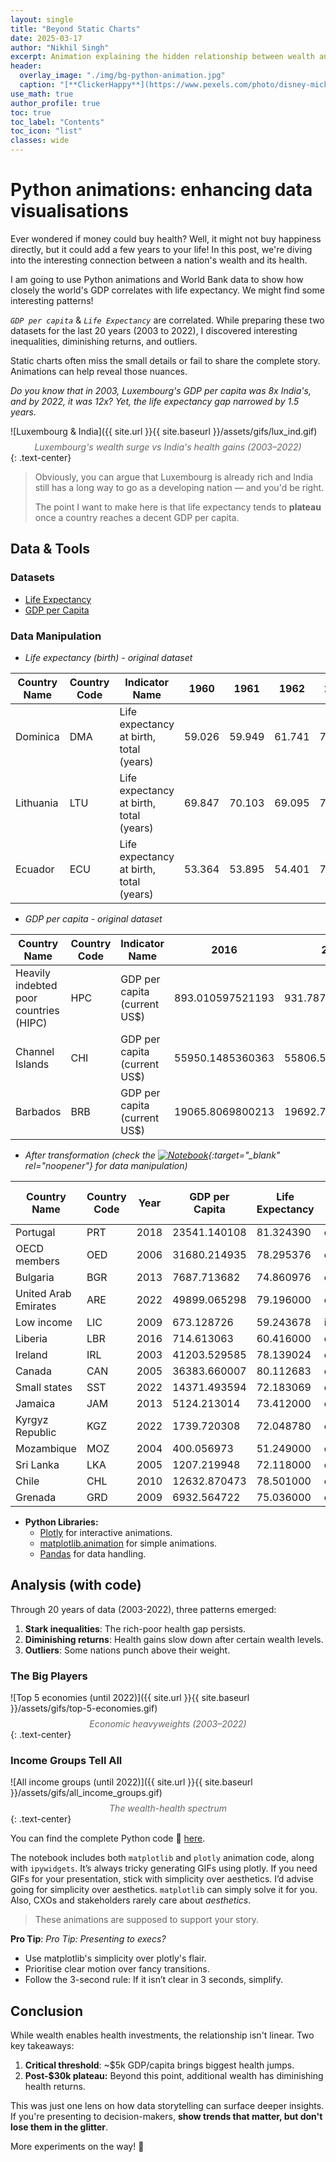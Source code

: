 ```yaml
---
layout: single
title: "Beyond Static Charts"
date: 2025-03-17
author: "Nikhil Singh"
excerpt: Animation explaining the hidden relationship between wealth and health.
header:
  overlay_image: "./img/bg-python-animation.jpg"
  caption: "[**ClickerHappy**](https://www.pexels.com/photo/disney-mickey-mouse-standing-figurine-42415/)"
use_math: true
author_profile: true
toc: true
toc_label: "Contents"
toc_icon: "list"
classes: wide
---
```


# Python animations: enhancing data visualisations

Ever wondered if money could buy health? Well, it might not buy happiness directly, but it could add a few years to your life! In this post, we're diving into the interesting connection between a nation's wealth and its health.

I am going to use Python animations and World Bank data to show how closely the world's GDP correlates with life expectancy. We might find some interesting patterns!

*`GDP per capita`* & *`Life Expectancy`* are correlated. While preparing these two datasets for the last 20 years (2003 to 2022), I discovered interesting inequalities, diminishing returns, and outliers.

Static charts often miss the small details or fail to share the complete story. Animations can help reveal those nuances.

*Do you know that in 2003, Luxembourg's GDP per capita was 8x India's, and by 2022, it was 12x? Yet, the life expectancy gap narrowed by 1.5 years.*

![Luxembourg & India]({{ site.url }}{{ site.baseurl }}/assets/gifs/lux_ind.gif)
*<span style="display: block; text-align: center; margin-top: 0.5rem; font-style: italic; color: #666;">Luxembourg's wealth surge vs India's health gains (2003–2022)</span>*{: .text-center}

> Obviously, you can argue that Luxembourg is already rich and India still has a long way to go as a developing nation — and you'd be right.
> 
> The point I want to make here is that life expectancy tends to **plateau** once a country reaches a decent GDP per capita.

## Data & Tools

### **Datasets**  
  - [Life Expectancy](https://data.worldbank.org/indicator/SP.DYN.LE00.IN)  
  - [GDP per Capita](https://data.worldbank.org/indicator/NY.GDP.PCAP.CD)

### **Data Manipulation**  
  - *Life expectancy (birth) - original dataset*

  | Country Name | Country Code | Indicator Name                          | 1960   | 1961   | 1962   | 2000   | 2001   | 2002   | 2003   | 2022   |
  |--------------|--------------|-----------------------------------------|--------|--------|--------|--------|--------|--------|--------|--------|
  | Dominica     | DMA          | Life expectancy at birth, total (years) | 59.026 | 59.949 | 61.741 | 72.693 | 71.713 | 72.340 | 71.438 | 72.981 |
  | Lithuania    | LTU          | Life expectancy at birth, total (years) | 69.847 | 70.103 | 69.095 | 70.909 | 71.220 | 71.571 | 72.020 | 75.793 |
  | Ecuador      | ECU          | Life expectancy at birth, total (years) | 53.364 | 53.895 | 54.401 | 72.839 | 73.240 | 73.613 | 73.975 | 77.894 |

  - *GDP per capita - original dataset*
   
  | Country Name                           | Country Code | Indicator Name               | 2016             | 2017             | 2018            | 2019             | 2020             | 2021             | 2022             | 2023             |
  |----------------------------------------|--------------|------------------------------|------------------|------------------|-----------------|------------------|------------------|------------------|------------------|------------------|
  | Heavily indebted poor countries (HIPC) | HPC          | GDP per capita (current US$) | 893.010597521193 | 931.787880001889 | 968.18729528141 | 976.312547557857 | 959.181737577661 | 1040.03410722444 | 1100.34076496851 | 1231.81257022963 |
  | Channel Islands                        | CHI          | GDP per capita (current US$) | 55950.1485360363 | 55806.5709126142 | 60783.3533081111| 60568.1085272721 | 56785.9402392525 | 66912.1750054447 | 67627.3082341446 | 74589.1380225191 |
  | Barbados                               | BRB          | GDP per capita (current US$) | 19065.8069800213 | 19692.7606711615 | 20055.915870771 | 20583.7265786414 | 18347.1109131055 | 18696.7858952957 | 22164.0260273876 | 23804.0249914995 |

  - *After transformation (check the [<img src="https://img.shields.io/badge/Jupyter-Notebook-F37626?logo=jupyter&logoColor=white" alt="Notebook">](https://github.com/nikhilsingh13/PythonHacks/blob/main/blog-work/python_animations/py-animation-gdp-lifeexp.ipynb){:target="_blank" rel="noopener"} for data manipulation)*

| Country Name                           | Country Code | Year | GDP per Capita   | Life Expectancy | Country Type   | Is Top 5 |
|----------------------------------------|--------------|------|------------------|-----------------|----------------|----------|
| Portugal                               | PRT          | 2018 | 23541.140108     | 81.324390       | country        | False    |
| OECD members                           | OED          | 2006 | 31680.214935     | 78.295376       | economic_group | False    |
| Bulgaria                               | BGR          | 2013 | 7687.713682      | 74.860976       | country        | False    |
| United Arab Emirates                   | ARE          | 2022 | 49899.065298     | 79.196000       | country        | False    |
| Low income                             | LIC          | 2009 | 673.128726       | 59.243678       | income_group   | False    |
| Liberia                                | LBR          | 2016 | 714.613063       | 60.416000       | country        | False    |
| Ireland                                | IRL          | 2003 | 41203.529585     | 78.139024       | country        | False    |
| Canada                                 | CAN          | 2005 | 36383.660007     | 80.112683       | country        | False    |
| Small states                           | SST          | 2022 | 14371.493594     | 72.183069       | country        | False    |
| Jamaica                                | JAM          | 2013 | 5124.213014      | 73.412000       | country        | False    |
| Kyrgyz Republic                        | KGZ          | 2022 | 1739.720308      | 72.048780       | country        | False    |
| Mozambique                             | MOZ          | 2004 | 400.056973       | 51.249000       | country        | False    |
| Sri Lanka                              | LKA          | 2005 | 1207.219948      | 72.118000       | country        | False    |
| Chile                                  | CHL          | 2010 | 12632.870473     | 78.501000       | country        | False    |
| Grenada                                | GRD          | 2009 | 6932.564722      | 75.036000       | country        | False    |

- **Python Libraries:**  
  - [Plotly](https://plotly.com/python/) for interactive animations.
  - [matplotlib.animation](https://matplotlib.org/stable/api/animation_api.html) for simple animations.
  - [Pandas](https://pandas.pydata.org/) for data handling.

## Analysis (with code)

Through 20 years of data (2003-2022), three patterns emerged:
1. **Stark inequalities**: The rich-poor health gap persists.
2. **Diminishing returns**: Health gains slow down after certain wealth levels.
3. **Outliers**: Some nations punch above their weight.

### The Big Players

![Top 5 economies (until 2022)]({{ site.url }}{{ site.baseurl }}/assets/gifs/top-5-economies.gif)
*<span style="display: block; text-align: center; margin-top: 0.5rem; font-style: italic; color: #666;">Economic heavyweights (2003–2022)</span>*{: .text-center}

### Income Groups Tell All  
![All income groups (until 2022)]({{ site.url }}{{ site.baseurl }}/assets/gifs/all_income_groups.gif)
*<span style="display: block; text-align: center; margin-top: 0.5rem; font-style: italic; color: #666;">The wealth-health spectrum</span>*{: .text-center}


You can find the complete Python code 🔗 [here](https://github.com/nikhilsingh13/PythonHacks/blob/main/blog-work/python_animations/py-animation-gdp-lifeexp.ipynb).

The notebook includes both `matplotlib` and `plotly` animation code, along with `ipywidgets`. It’s always tricky generating GIFs using plotly. If you need GIFs for your presentation, stick with simplicity over aesthetics. I’d advise going for simplicity over aesthetics. `matplotlib` can simply solve it for you. Also, CXOs and stakeholders rarely care about *aesthetics*.
> These animations are supposed to support your story.

**Pro Tip**: *Pro Tip: Presenting to execs?*
- Use matplotlib's simplicity over plotly's flair.
- Prioritise clear motion over fancy transitions.
- Follow the 3-second rule: If it isn’t clear in 3 seconds, simplify.

## Conclusion

While wealth enables health investments, the relationship isn't linear. Two key takeaways:  
1. **Critical threshold**: ~$5k GDP/capita brings biggest health jumps.
2. **Post-$30k plateau:** Beyond this point, additional wealth has diminishing health returns. 

This was just one lens on how data storytelling can surface deeper insights.  
If you're presenting to decision-makers, **show trends that matter, but don't lose them in the glitter**.

More experiments on the way! 🚀

